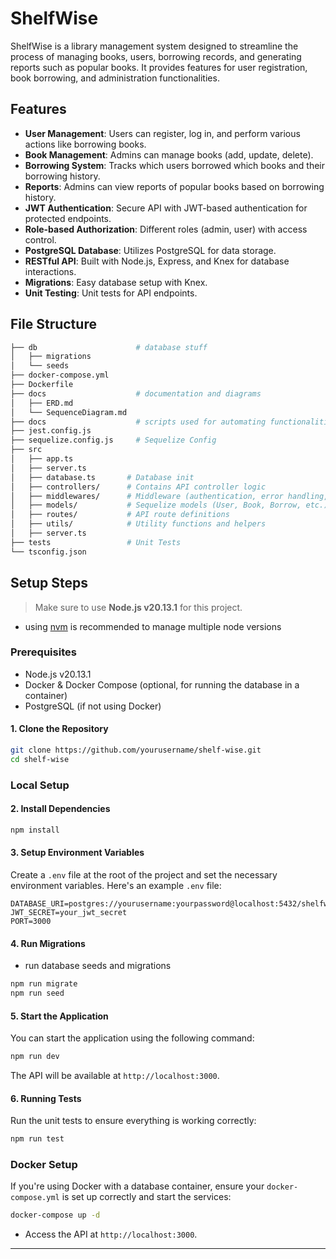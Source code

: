 # ShelfWise

ShelfWise is a library management system designed to streamline the process of managing books, users, borrowing records, and generating reports such as popular books. It provides features for user registration, book borrowing, and administration functionalities.

## Features

- **User Management**: Users can register, log in, and perform various actions like borrowing books.
- **Book Management**: Admins can manage books (add, update, delete).
- **Borrowing System**: Tracks which users borrowed which books and their borrowing history.
- **Reports**: Admins can view reports of popular books based on borrowing history.
- **JWT Authentication**: Secure API with JWT-based authentication for protected endpoints.
- **Role-based Authorization**: Different roles (admin, user) with access control.
- **PostgreSQL Database**: Utilizes PostgreSQL for data storage.
- **RESTful API**: Built with Node.js, Express, and Knex for database interactions.
- **Migrations**: Easy database setup with Knex.
- **Unit Testing**: Unit tests for API endpoints.

## File Structure

```bash
├── db                      # database stuff
│   ├── migrations
│   └── seeds
├── docker-compose.yml
├── Dockerfile
├── docs                    # documentation and diagrams
│   ├── ERD.md
│   └── SequenceDiagram.md
├── docs                    # scripts used for automating functionalities
├── jest.config.js
├── sequelize.config.js     # Sequelize Config
├── src
│   ├── app.ts
│   ├── server.ts
│   ├── database.ts       # Database init
│   ├── controllers/      # Contains API controller logic
│   ├── middlewares/      # Middleware (authentication, error handling, etc.)
│   ├── models/           # Sequelize models (User, Book, Borrow, etc.)
│   ├── routes/           # API route definitions
│   ├── utils/            # Utility functions and helpers
│   ├── server.ts
├── tests                 # Unit Tests
└── tsconfig.json
```

## Setup Steps

> Make sure to use **Node.js v20.13.1** for this project.
- using [nvm](https://github.com/nvm-sh/nvm) is recommended to manage multiple node versions

### Prerequisites

- Node.js v20.13.1
- Docker & Docker Compose (optional, for running the database in a container)
- PostgreSQL (if not using Docker)

#### 1. Clone the Repository

```bash
git clone https://github.com/yourusername/shelf-wise.git
cd shelf-wise
```

### Local Setup

#### 2. Install Dependencies

```bash
npm install
```

#### 3. Setup Environment Variables

Create a `.env` file at the root of the project and set the necessary environment variables. Here's an example `.env` file:

```
DATABASE_URI=postgres://yourusername:yourpassword@localhost:5432/shelfwise
JWT_SECRET=your_jwt_secret
PORT=3000
```

#### 4. Run Migrations

- run database seeds and migrations

```bash
npm run migrate
npm run seed
```

#### 5. Start the Application

You can start the application using the following command:

```bash
npm run dev
```

The API will be available at `http://localhost:3000`.

#### 6. Running Tests

Run the unit tests to ensure everything is working correctly:

```bash
npm run test
```

### Docker Setup

If you're using Docker with a database container, ensure your `docker-compose.yml` is set up correctly and start the services:

```bash
docker-compose up -d
```

- Access the API at `http://localhost:3000`.

---